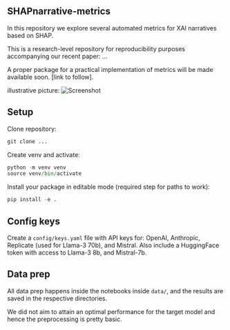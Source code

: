 ## SHAPnarrative-metrics

In this repository we explore several automated metrics for XAI narratives based on SHAP. 

This is a research-level repository for reproducibility purposes accompanying our recent paper: ... 

A proper package for a practical implementation of metrics will be made available soon. [link to follow].


illustrative picture:
![Screenshot](path)


## Setup
Clone repository:

```python
git clone ...
````

Create venv and activate:
 
```python
python -m venv venv
source venv/bin/activate
```

Install your package in editable mode (required step for paths to work):

```python
pip install -e .
```

## Config keys

Create a `config/keys.yaml` file with API keys for: OpenAI, Anthropic, Replicate (used for Llama-3 70b), and Mistral. Also include a HuggingFace token with access to Llama-3 8b, and Mistral-7b. 

## Data prep

All data prep happens inside the notebooks inside `data/`, and the results are saved in the respective directories.

We did not aim to attain an optimal performance for the target model and hence the preprocessing is pretty basic. 

## 